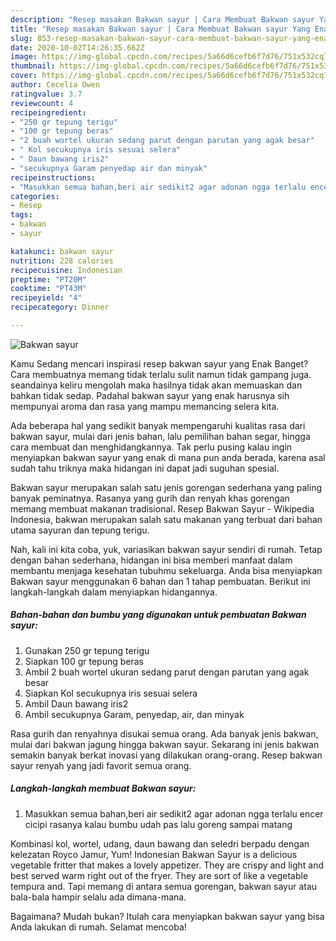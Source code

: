 ```yaml
---
description: "Resep masakan Bakwan sayur | Cara Membuat Bakwan sayur Yang Enak dan Simpel"
title: "Resep masakan Bakwan sayur | Cara Membuat Bakwan sayur Yang Enak dan Simpel"
slug: 853-resep-masakan-bakwan-sayur-cara-membuat-bakwan-sayur-yang-enak-dan-simpel
date: 2020-10-02T14:26:35.662Z
image: https://img-global.cpcdn.com/recipes/5a66d6cefb6f7d76/751x532cq70/bakwan-sayur-foto-resep-utama.jpg
thumbnail: https://img-global.cpcdn.com/recipes/5a66d6cefb6f7d76/751x532cq70/bakwan-sayur-foto-resep-utama.jpg
cover: https://img-global.cpcdn.com/recipes/5a66d6cefb6f7d76/751x532cq70/bakwan-sayur-foto-resep-utama.jpg
author: Cecelia Owen
ratingvalue: 3.7
reviewcount: 4
recipeingredient:
- "250 gr tepung terigu"
- "100 gr tepung beras"
- "2 buah wortel ukuran sedang parut dengan parutan yang agak besar"
- " Kol secukupnya iris sesuai selera"
- " Daun bawang iris2"
- "secukupnya Garam penyedap air dan minyak"
recipeinstructions:
- "Masukkan semua bahan,beri air sedikit2 agar adonan ngga terlalu encer cicipi rasanya kalau bumbu udah pas lalu goreng sampai matang"
categories:
- Resep
tags:
- bakwan
- sayur

katakunci: bakwan sayur 
nutrition: 228 calories
recipecuisine: Indonesian
preptime: "PT20M"
cooktime: "PT43M"
recipeyield: "4"
recipecategory: Dinner

---
```



![Bakwan sayur](https://img-global.cpcdn.com/recipes/5a66d6cefb6f7d76/751x532cq70/bakwan-sayur-foto-resep-utama.jpg)

Kamu Sedang mencari inspirasi resep bakwan sayur yang Enak Banget? Cara membuatnya memang tidak terlalu sulit namun tidak gampang juga. seandainya keliru mengolah maka hasilnya tidak akan memuaskan dan bahkan tidak sedap. Padahal bakwan sayur yang enak harusnya sih mempunyai aroma dan rasa yang mampu memancing selera kita.

Ada beberapa hal yang sedikit banyak mempengaruhi kualitas rasa dari bakwan sayur, mulai dari jenis bahan, lalu pemilihan bahan segar, hingga cara membuat dan menghidangkannya. Tak perlu pusing kalau ingin menyiapkan bakwan sayur yang enak di mana pun anda berada, karena asal sudah tahu triknya maka hidangan ini dapat jadi suguhan spesial.

Bakwan sayur merupakan salah satu jenis gorengan sederhana yang paling banyak peminatnya. Rasanya yang gurih dan renyah khas gorengan memang membuat makanan tradisional. Resep Bakwan Sayur - Wikipedia Indonesia, bakwan merupakan salah satu makanan yang terbuat dari bahan utama sayuran dan tepung terigu.


Nah, kali ini kita coba, yuk, variasikan bakwan sayur sendiri di rumah. Tetap dengan bahan sederhana, hidangan ini bisa memberi manfaat dalam membantu menjaga kesehatan tubuhmu sekeluarga. Anda bisa menyiapkan Bakwan sayur menggunakan 6 bahan dan 1 tahap pembuatan. Berikut ini langkah-langkah dalam menyiapkan hidangannya.

<!--inarticleads1-->

##### Bahan-bahan dan bumbu yang digunakan untuk pembuatan Bakwan sayur:

1. Gunakan 250 gr tepung terigu
1. Siapkan 100 gr tepung beras
1. Ambil 2 buah wortel ukuran sedang parut dengan parutan yang agak besar
1. Siapkan  Kol secukupnya iris sesuai selera
1. Ambil  Daun bawang iris2
1. Ambil secukupnya Garam, penyedap, air, dan minyak


Rasa gurih dan renyahnya disukai semua orang. Ada banyak jenis bakwan, mulai dari bakwan jagung hingga bakwan sayur. Sekarang ini jenis bakwan semakin banyak berkat inovasi yang dilakukan orang-orang. Resep bakwan sayur renyah yang jadi favorit semua orang. 

<!--inarticleads2-->

##### Langkah-langkah membuat Bakwan sayur:

1. Masukkan semua bahan,beri air sedikit2 agar adonan ngga terlalu encer cicipi rasanya kalau bumbu udah pas lalu goreng sampai matang


Kombinasi kol, wortel, udang, daun bawang dan seledri berpadu dengan kelezatan Royco Jamur, Yum! Indonesian Bakwan Sayur is a delicious vegetable fritter that makes a lovely appetizer. They are crispy and light and best served warm right out of the fryer. They are sort of like a vegetable tempura and. Tapi memang di antara semua gorengan, bakwan sayur atau bala-bala hampir selalu ada dimana-mana. 

Bagaimana? Mudah bukan? Itulah cara menyiapkan bakwan sayur yang bisa Anda lakukan di rumah. Selamat mencoba!
